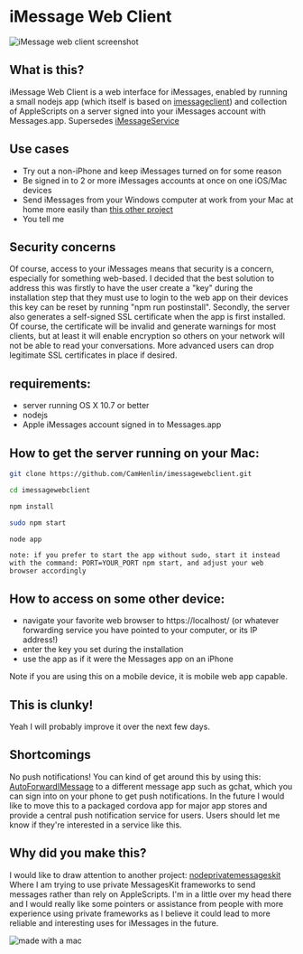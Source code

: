 # iMessage Web Client

![iMessage web client screenshot](https://github.com/CamHenlin/imessagewebclient/raw/master/screenshot.png "screenshot of the iMessage web client in action")

## What is this?
iMessage Web Client is a web interface for iMessages, enabled by running a small nodejs app (which itself is based on [imessageclient](https://github.com/CamHenlin/imessageclient)) and collection of AppleScripts on a server signed into your iMessages account with Messages.app. Supersedes [iMessageService](https://github.com/CamHenlin/iMessageService)

## Use cases
- Try out a non-iPhone and keep iMessages turned on for some reason
- Be signed in to 2 or more iMessages accounts at once on one iOS/Mac devices
- Send iMessages from your Windows computer at work from your Mac at home more easily than [this other project](https://github.com/CamHenlin/imessageclient/)
- You tell me

## Security concerns
Of course, access to your iMessages means that security is a concern, especially for something web-based. I decided that the best solution to address this was firstly to have the user create a "key" during the installation step that they must use to login to the web app on their devices this key can be reset by running "npm run postinstall". Secondly, the server also generates a self-signed SSL certificate when the app is first installed. Of course, the certificate will be invalid and generate warnings for most clients, but at least it will enable encryption so others on your network will not be able to read your conversations. More advanced users can drop legitimate SSL certificates in place if desired.

## requirements:
- server running OS X 10.7 or better
- nodejs
- Apple iMessages account signed in to Messages.app

## How to get the server running on your Mac:
```bash
git clone https://github.com/CamHenlin/imessagewebclient.git

cd imessagewebclient

npm install

sudo npm start

node app
```
`note: if you prefer to start the app without sudo, start it instead with the command: PORT=YOUR_PORT npm start, and adjust your web browser accordingly`

## How to access on some other device:
- navigate your favorite web browser to https://localhost/ (or whatever forwarding service you have pointed to your computer, or its IP address!)
- enter the key you set during the installation
- use the app as if it were the Messages app on an iPhone

Note if you are using this on a mobile device, it is mobile web app capable.

## This is clunky!
Yeah I will probably improve it over the next few days.

## Shortcomings
No push notifications! You can kind of get around this by using this: [AutoForwardIMessage](https://github.com/yongjunj/AutoForwardIMessage) to a different message app such as gchat, which you can sign into on your phone to get push notifications. In the future I would like to move this to a packaged cordova app for major app stores and provide a central push notification service for users. Users should let me know if they're interested in a service like this.

## Why did you make this?
I would like to draw attention to another project: [nodeprivatemessageskit](https://github.com/CamHenlin/nodeprivatemessageskit) Where I am trying to use private MessagesKit frameworks to send messages rather than rely on AppleScripts. I'm in a little over my head there and I would really like some pointers or assistance from people with more experience using private frameworks as I believe it could lead to more reliable and interesting uses for iMessages in the future.

![made with a mac](http://henlin.org/mac.gif "made with a mac")
